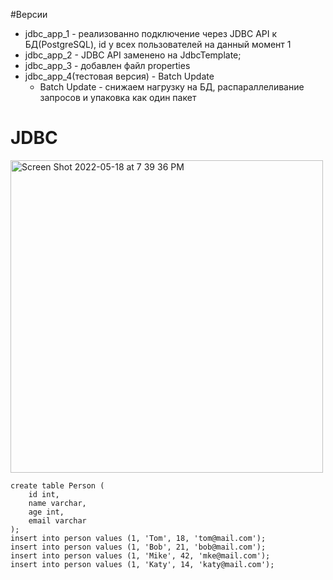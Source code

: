 #Версии
- jdbc_app_1 - реализованно подключение через JDBC API к БД(PostgreSQL), id у всех пользователей на данный момент 1
- jdbc_app_2 - JDBC API заменено на JdbcTemplate;
- jdbc_app_3 - добавлен файл properties
- jdbc_app_4(тестовая версия) - Batch Update
    - Batch Update - снижаем нагрузку на БД,  распараллеливание запросов и упаковка как один пакет
# JDBC
<img width="500" alt="Screen Shot 2022-05-18 at 7 39 36 PM" src="https://user-images.githubusercontent.com/92088165/169096374-aec3d858-2051-493f-af29-7857940cd7ef.png">

```
create table Person (
    id int,
    name varchar,
    age int,
    email varchar
);
insert into person values (1, 'Tom', 18, 'tom@mail.com');
insert into person values (1, 'Bob', 21, 'bob@mail.com');
insert into person values (1, 'Mike', 42, 'mke@mail.com');
insert into person values (1, 'Katy', 14, 'katy@mail.com');
```

